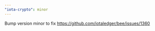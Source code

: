 ```yaml
---
"iota-crypto": minor
---
```


Bump version minor to fix https://github.com/iotaledger/bee/issues/1360
